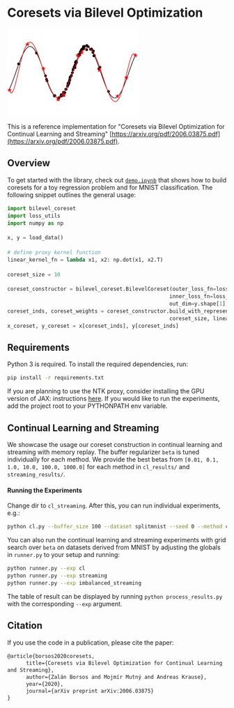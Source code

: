 # Coresets via Bilevel Optimization

<img src="thumbnail.png" width="300"/>

This is a reference implementation for "Coresets via Bilevel Optimization for Continual Learning and Streaming" [https://arxiv.org/pdf/2006.03875.pdf](https://arxiv.org/pdf/2006.03875.pdf). 


## Overview
To get started with the library, check out [`demo.ipynb`](https://colab.research.google.com/github/zalanborsos/bilevel_coresets/blob/main/demo.ipynb) that shows how to build coresets for a toy regression 
problem and for MNIST classification. The following snippet outlines the general usage:
```python
import bilevel_coreset
import loss_utils
import numpy as np

x, y = load_data()

# define proxy kernel function
linear_kernel_fn = lambda x1, x2: np.dot(x1, x2.T)

coreset_size = 10

coreset_constructor = bilevel_coreset.BilevelCoreset(outer_loss_fn=loss_utils.cross_entropy,
                                                    inner_loss_fn=loss_utils.cross_entropy,
                                                    out_dim=y.shape[1])
coreset_inds, coreset_weights = coreset_constructor.build_with_representer_proxy_batch(x, y, 
                                                    coreset_size, linear_kernel_fn)
x_coreset, y_coreset = x[coreset_inds], y[coreset_inds]
```

## Requirements

Python 3 is required.  To install the required dependencies, run:

```bash
pip install -r requirements.txt
```
If you are planning to use the NTK proxy, consider installing the GPU version of JAX: instructions [here](https://github.com/google/jax#installation).
If you would like to run the experiments, add the project root to your PYTHONPATH env variable.

## Continual Learning and Streaming
We showcase the usage our coreset construction in continual learning and streaming with memory replay. 
The buffer regularizer ```beta```  is tuned individually for each method. We provide the best betas 
from ```[0.01, 0.1, 1.0, 10.0, 100.0, 1000.0]``` for each method in  ```cl_results/``` and ```streaming_results/```. 

#### Running the Experiments
Change dir to ```cl_streaming```. After this, you can run individual experiments, e.g.: 
```bash
python cl.py --buffer_size 100 --dataset splitmnist --seed 0 --method coreset --beta 100.0
```

You can also run the continual learning and streaming experiments with grid search over ```beta```
on datasets derived from MNIST by adjusting the globals in ```runner.py``` to your setup and running:
```bash
python runner.py --exp cl
python runner.py --exp streaming
python runner.py --exp imbalanced_streaming
```

The table of result can be displayed by running ```python process_results.py``` 
with the corresponding ```--exp``` argument.

## Citation

If you use the code in a publication, please cite the paper:
```
@article{borsos2020coresets,
      title={Coresets via Bilevel Optimization for Continual Learning and Streaming}, 
      author={Zalán Borsos and Mojmír Mutný and Andreas Krause},
      year={2020},
      journal={arXiv preprint arXiv:2006.03875}
}
```
